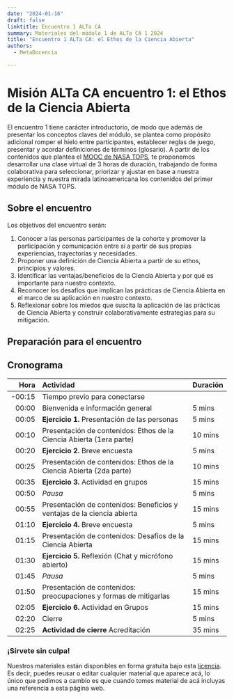 ```yaml
---
date: "2024-01-16"
draft: false
linktitle: Encuentro 1 ALTa CA
summary: Materiales del módulo 1 de ALTa CA 1 2024 
title: "Encuentro 1 ALTa CA: el Ethos de la Ciencia Abierta"
authors:
  - MetaDocencia

---
```


# Misión ALTa CA encuentro 1: el Ethos de la Ciencia Abierta
El encuentro 1 tiene carácter introductorio, de modo que además de presentar los conceptos claves del módulo, se plantea como propósito adicional romper el hielo entre participantes, establecer reglas de juego, presentar y acordar definiciones de términos (glosario).
A partir de los contenidos que plantea el [MOOC de NASA TOPS](https://github.com/nasa/Transform-to-Open-Science/tree/open-science-101), te proponemos desarrollar una clase virtual de 3 horas de duración, trabajando de forma colaborativa para seleccionar, priorizar y ajustar en base a nuestra experiencia y nuestra mirada latinoamericana los contenidos del primer módulo de NASA TOPS.

## Sobre el encuentro
Los objetivos del encuentro serán:
1. Conocer a las personas participantes de la cohorte y promover la participación y comunicación entre  sí a partir de sus propias experiencias, trayectorias y necesidades.
2. Proponer una definición de Ciencia Abierta a partir de su ethos, principios y valores.
3. Identificar las ventajas/beneficios de la Ciencia Abierta y por qué es importante para nuestro contexto.
4. Reconocer los desafíos que implican las prácticas de Ciencia Abierta en el marco de su aplicación en nuestro contexto.
5. Reflexionar sobre los miedos que suscita la aplicación de las prácticas de Ciencia Abierta y construir colaborativamente estrategias para su mitigación. 

## Preparación para el encuentro

## Cronograma
|  Hora | Actividad | Duración |
| ---:  | :----------- | :----------- |
|-00:15 | Tiempo previo para conectarse | 
|00:00 | Bienvenida e información general | 5 mins |
|00:05 | **Ejercicio 1.** Presentación de las personas | 5 mins |
|00:10 | Presentación de contenidos: Ethos de la Ciencia Abierta (1era parte)  | 10 mins |
|00:20 | **Ejercicio 2.** Breve encuesta | 5 mins |
|00:25 | Presentación de contenidos: Ethos de la Ciencia Abierta (2da parte)  | 10 mins |
|00:35 | **Ejercicio 3.** Actividad en grupos | 15 mins |
|00:50 | *Pausa* | 5 mins |
|00:55 | Presentación de contenidos: Beneficios y ventajas de la ciencia abierta | 15 mins |
|01:10 | **Ejercicio 4.** Breve encuesta | 5 mins |
|01:15 | Presentación de contenidos: Desafíos de la Ciencia Abierta | 15 mins |
|01:30 | **Ejercicio 5.** Reflexión (Chat y micrófono abierto) | 15 mins |
|01:45 | *Pausa* | 5 mins |
|01:50 | Presentación de contenidos: preocupaciones y formas de mitigarlas | 15 mins |
|02:05 | **Ejercicio 6.** Actividad en Grupos | 15 mins |
|02:20 | Cierre | 5 mins |
|02:25 | **Actividad de cierre** Acreditación | 35 mins |

### ¡Sírvete sin culpa!
Nuestros materiales están disponibles en forma gratuita bajo esta [licencia](https://creativecommons.org/licenses/by/4.0/deed.es). Es decir, puedes reusar o editar cualquier material que aparece acá, lo único que pedimos a cambio es que cuando tomes material de acá incluyas una referencia a esta página web.
